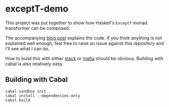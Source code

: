 # exceptT-demo

This project was put together to show how Haskell's `ExceptT` monad transformer
can be composed.

The accompanying [blog post](http://www.mega-nerd.com/erikd/Blog/CodeHacking/Haskell/what_do_you_mean.html)
explains the code. If you think anything is not explained well enough, feel free
to raise an issue against this repository and I'll see what I can do.

How to build this with either [stack](https://docs.haskellstack.org/en/stable/README/)
or [mafia](https://github.com/ambiata/mafia/) should be obvious. Building with
cabal is also relatively easy.

## Building with Cabal
```
cabal sandbox init
cabal install --dependencies-only
cabal build
```
